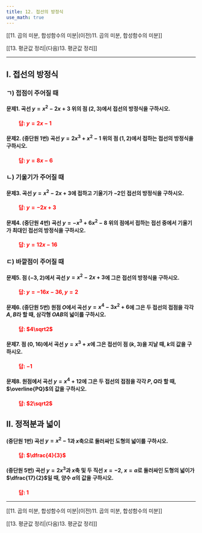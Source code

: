 ```yaml
---
title: 12. 접선의 방정식
use_math: true
---
```

[[11. 곱의 미분, 합성함수의 미분|(이전)11. 곱의 미분, 합성함수의 미분]]

[[13. 평균값 정리|(다음)13. 평균값 정리]]

***

## Ⅰ. 접선의 방정식

### ㄱ) 접점이 주어질 때

#### 문제1. 곡선 $y=x^2-2x+3$ 위의 점 $(2, 3)$에서 접선의 방정식을 구하시오. 

**<span style="color: red;">$\qquad$답: $y=2x-1$</span>**

#### 문제2. (중단원 1번) 곡선 $y=2x^3+x^2-1$ 위의 점 $(1, 2)$에서 접하는 접선의 방정식을 구하시오. 

**<span style="color: red;">$\qquad$답: $y=8x-6$</span>**

### ㄴ) 기울기가 주어질 때

#### 문제3. 곡선 $y=x^2-2x+3$에 접하고 기울기가 $-2$인 접선의 방정식을 구하시오. 

**<span style="color: red;">$\qquad$답: $y=-2x+3$</span>**

#### 문제4. (중단원 4번) 곡선 $y=-x^3+6x^2-8$ 위의 점에서 접하는 접선 중에서 기울기가 최대인 접선의 방정식을 구하시오.

**<span style="color: red;">$\qquad$답: $y=12x-16$</span>**

### ㄷ) 바깥점이 주어질 때

#### 문제5. 점 $(-3, 2)$에서 곡선 $y=x^2-2x+3$에 그은 접선의 방정식을 구하시오.

**<span style="color: red;">$\qquad$답: $y=-16 x-36, y=2$</span>**

#### 문제6. (중단원 5번) 원점 $O$에서 곡선 $y=x^4-3x^2+6$에 그은 두 접선의 접점을 각각 $A, B$라 할 때, 삼각형 $OAB$의 넓이를 구하시오. 

**<span style="color: red;">$\qquad$답: $4\sqrt2$</span>**

#### 문제7. 점 $(0, 16)$에서 곡선 $y=x^3+x$에 그은 접선이 점 $(k, 3)$을 지날 때, $k$의 값을 구하시오. 

**<span style="color: red;">$\qquad$답: $-1$</span>**

#### 문제8. 원점에서 곡선 $y=x^4+12$에 그은 두 접선의 접점을 각각 $P, Q$라 할 때, $\overline{PQ}$의 값을 구하시오. 

**<span style="color: red;">$\qquad$답: $2\sqrt2$</span>**

## Ⅱ. 정적분과 넓이

#### (중단원 1번) 곡선 $y=x^2-1$과 $x$축으로 둘러싸인 도형의 넓이를 구하시오. 

**<span style="color: red;">$\qquad$답: $\dfrac{4}{3}$</span>**

#### (중단원 5번) 곡선 $y=2x^3$과 $x$축 및 두 직선 $x=-2,\ x=a$로 둘러싸인 도형의 넓이가 $\dfrac{17}{2}$일 때, 양수 $a$의 값을 구하시오.

**<span style="color: red;">$\qquad$답: $1$</span>**

***

[[11. 곱의 미분, 합성함수의 미분|(이전)11. 곱의 미분, 합성함수의 미분]]

[[13. 평균값 정리|(다음)13. 평균값 정리]]